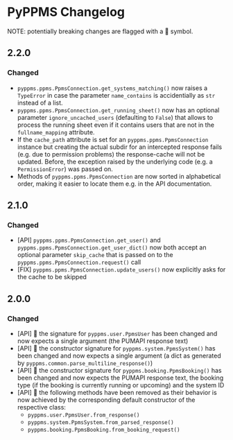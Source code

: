 # PyPPMS Changelog

<!-- markdownlint-disable MD024 (no-duplicate-header) -->

NOTE: potentially breaking changes are flagged with a 🧨 symbol.

## 2.2.0

### Changed

- `pyppms.ppms.PpmsConnection.get_systems_matching()` now raises a `TypeError` in case
  the parameter `name_contains` is accidentially as `str` instead of a list.
- `pyppms.ppms.PpmsConnection.get_running_sheet()` now has an optional parameter
  `ignore_uncached_users` (defaulting to `False`) that allows to process the running
  sheet even if it contains users that are not in the `fullname_mapping` attribute.
- If the `cache_path` attribute is set for an `pyppms.ppms.PpmsConnection` instance but
  creating the actual subdir for an intercepted response fails (e.g. due to permission
  problems) the response-cache will not be updated. Before, the exception raised by
  the underlying code (e.g. a `PermissionError`) was passed on.
- Methods of `pyppms.ppms.PpmsConnection` are now sorted in alphabetical order, making
  it easier to locate them e.g. in the API documentation.

## 2.1.0

### Changed

- [API] `pyppms.ppms.PpmsConnection.get_user()` and
  `pyppms.ppms.PpmsConnection.get_user_dict()` now both accept an optional parameter
  `skip_cache` that is passed on to the `pyppms.ppms.PpmsConnection.request()` call
- [FIX] `pyppms.ppms.PpmsConnection.update_users()` now explicitly asks for the cache
  to be skipped

## 2.0.0

### Changed

- [API] 🧨 the signature for `pyppms.user.PpmsUser` has been changed and now
  expects a single argument (the PUMAPI response text)
- [API] 🧨 the constructor signature for `pyppms.system.PpmsSystem()` has been
  changed and now expects a single argument (a dict as generated by
  `pyppms.common.parse_multiline_response()`)
- [API] 🧨 the constructor signature for `pyppms.booking.PpmsBooking()` has been
  changed and now expects the PUMAPI response text, the booking type (if the
  booking is currently running or upcoming) and the system ID
- [API] 🧨 the following methods have been removed as their behavior is now
  achieved by the corresponding default constructor of the respective class:
  - `pyppms.user.PpmsUser.from_response()`
  - `pyppms.system.PpmsSystem.from_parsed_response()`
  - `pyppms.booking.PpmsBooking.from_booking_request()`
